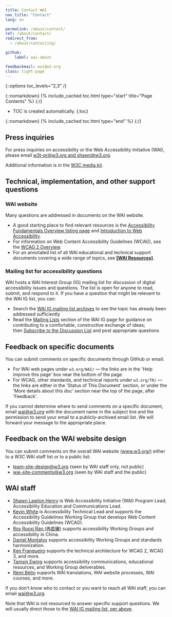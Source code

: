 ```yaml
---
title: Contact WAI
nav_title: "Contact"
lang: en

permalink: /about/contact/
ref: /about/contact/
redirect_from:
  - /about/contacting/

github:
    label: wai-about

feedbackmail: wai@w3.org
class: tight-page
---
```


{::options toc_levels="2,3" /}

{::nomarkdown}
{% include_cached toc.html type="start" title="Page Contents" %}
{:/}

-   TOC is created automatically.
{:toc}

{::nomarkdown}
{% include_cached toc.html type="end" %}
{:/}

## Press inquiries

For press inquiries on accessibility or the Web Accessibility Initiative (WAI), please email [w3t-pr@w3.org and shawn@w3.org](mailto:shawn@w3.org,w3t-pr@w3.org?subject=press%20request-accessibility).

Additional information is in the [W3C media kit](https://www.w3.org/about/press-media/).

## Technical, implementation, and other support questions

### WAI website

Many questions are addressed in documents on the WAI website.
* A good starting place to find relevant resources is the [Accessibility Fundamentals Overview listing page](/fundamentals/) and [Introduction to Web Accessibility](/fundamentals/accessibility-intro/).
* For information on Web Content Accessibility Guidelines (WCAG), see the [WCAG 2 Overview](/standards-guidelines/wcag/).
* For an annotated list of all WAI educational and technical support documents covering a wide range of topics, see **[[WAI Resources]](/resources/)**.

### Mailing list for accessibility questions

WAI hosts a WAI Interest Group (IG) mailing list for discussion of digital accessibility issues and questions. The list is open for anyone to read, submit, and respond to it. If you have a question that might be relevant to the WAI IG list, you can:

-   Search the [WAI IG mailing list archives](http://lists.w3.org/Archives/Public/w3c-wai-ig/) to see the topic has already been addressed sufficiently
-   Read the [Mailing Lists](/about/groups/waiig/#mailinglist) section of the WAI IG page for guidance on contributing to a comfortable, constructive exchange of ideas; <br>then [Subscribe to the Discussion List](/about/groups/waiig/#subscribing-and-unsubscribing-to-the-discussion-list) and post appropriate questions

## Feedback on specific documents

You can submit comments on specific documents through GitHub or email:

-   For WAI web pages under <code>w3.org/WAI/</code> &mdash; the links are in the 'Help improve this page' box near the bottom of the page.
-   For WCAG, other standards, and technical reports under <code>w3.org/TR/</code> &mdash; the links are either in the 'Status of This Document' section, or under the 'More details about this doc' section near the top of the page, after 'Feedback'.

If you cannot determine where to send comments on a specific document, email <a href="mailto:wai@w3.org?body=%5Binclude%20a%20relevant%20email%20Subject%5D%0A%0A%5Bput%20comment%20here...%5D%0A%0AI%20give%20permission%20to%20share%20this%20to%20a%20publicly-archived%20email%20list.">wai@w3.org</a> with the document name in the subject line and the permission to send your email to a publicly-archived email list. We will forward your message to the appropriate place.

## Feedback on the WAI website design

You can submit comments on the overall WAI website (www.w3.org/) either to a W3C WAI staff list or to a public list:
-   <team-site-design@w3.org> (seen by WAI staff only, not public)
-   <wai-site-comments@w3.org> (seen by WAI staff and the public)

## WAI staff
* [Shawn Lawton Henry](https://www.w3.org/staff/wai/#shawn) is Web Accessibility Initiative (WAI) Program Lead; Accessibility Education and Communications Lead.
* [Kevin White](https://www.w3.org/staff/wai/#kevin) is Accessibility Technical Lead and supports the Accessibility Guidelines Working Group that develops Web Content Accessibility Guidelines (WCAG).
* [Roy Ruoxi Ran (冉若曦)](https://www.w3.org/staff/wai/#ran) supports accessibility Working Groups and accessibility in China.
* [Daniel Montalvo](https://www.w3.org/staff/wai/#dmontalvo) supports accessibility Working Groups and standards harmonization.
* [Ken Franqueiro](https://www.w3.org/staff/wai/#kfranqueiro) supports the technical architecture for WCAG 2, WCAG 3, and more.
* [Tamsin Ewing](https://www.w3.org/staff/wai/#tamsin) supports accessibility communications, educational resources, and Working Group deliverables.
* [Rémi Bétin](https://www.w3.org/staff/wai/#remibetin) supports WAI translations, WAI website processes, WAI courses, and more.

If you don't know who to contact or you want to reach all WAI staff, you can email <wai@w3.org>.

Note that WAI is not resourced to answer specific support questions. We will usually direct those to the [WAI IG mailing list, per above](/about/contacting/#mailing-list-for-accessibility-questions).
